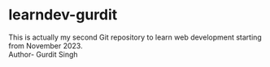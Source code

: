 # learndev-gurdit
This is actually my second Git repository to learn web development starting from November 2023.
<br>
Author- Gurdit Singh
